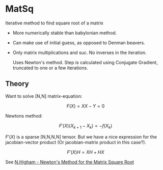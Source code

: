 # MatSq
Iterative method to find square root of a matrix
- More numerically stable than babylonian method.
- Can make use of initial guess, as opposed to Denman beavers.
- Only matrix multiplications and suc. No inverses in the iteration.

  Uses Newton's method. Step is calculated using Conjugate Gradient, truncated to one or a few iterations.

  
## Theory

Want to solve [N,N] matrix-equation:

$$ F(X) = XX-Y = 0$$

Newtons method:

$$ F'(X) (X_{k+1}-X_k) = - f(X_k)$$

$F'(X)$ is a sparse [N,N,N,N] tensor. But we have a nice expression for the jacobian-vector product (Or jacobian-matrix product in this case?).

$$ F'(X)H = XH+HX $$

See [N.Higham - Newton's Method for the Matrix Square Root](https://www.ams.org/journals/mcom/1986-46-174/S0025-5718-1986-0829624-5/S0025-5718-1986-0829624-5.pdf)
